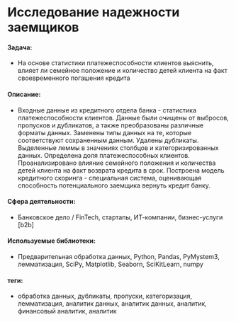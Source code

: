 # Исследование надежности заемщиков


#### Задача:
- На основе статистики платежеспособности клиентов выяснить, влияет ли семейное положение и количество детей клиента на факт своевременного погашения кредита

#### Описание:
- Входные данные из кредитного отдела банка - статистика платежеспособности клиентов. Данные были очищены от выбросов, пропусков и дубликатов, а также преобразованы различные форматы данных. Заменены типы данных на те, которые соответствуют сохраненным данным. Удалены дубликаты. Выделенные леммы в значениях столбцов и категоризированных данных. Определена доля платежеспособных клиентов. Проанализировано влияние семейного положения и количества детей клиента на факт возврата кредита в срок. Построена модель кредитного скоринга - специальная система, оценивающая способность потенциального заемщика вернуть кредит банку.

#### Сфера деятельности:
- Банковское дело / FinTech, стартапы, ИТ-компании, бизнес-услуги [b2b]
#### Используемые библиотеки:
- Предварительная обработка данных, Python, Pandas, PyMystem3, лемматизация, SciPy, Matplotlib, Seaborn, SciKitLearn, numpy
#### теги:
- обработка данных, дубликаты, пропуски, категоризация, лемматизация, аналитик данных, аналитик данных, аналитик, финансовый аналитик, аналитик

